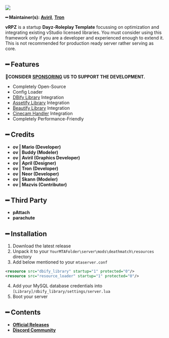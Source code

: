 ![](https://cdn.discordapp.com/attachments/867657575725269003/907028708823539712/vStudio.png)

**━ Maintainer(s):** [**Aviril**](https://github.com/Aviril), [**Tron**](https://github.com/OvileAmriam)

**vRPZ** is a startup **Dayz-Roleplay Template** focussing on optimization and integrating existing vStudio licensed libraries. You must consider using this framework only if you are a developer and experienced enough to extend it. This is not recommended for production ready server rather serving as core.

## ━ Features

💎**CONSIDER** [**SPONSORING**](https://ko-fi.com/ovStudio) **US TO SUPPORT THE DEVELOPMENT.**

* Completely Open-Source
* Config Loader
* [DBify Library](https://github.com/ov-sa/DBify-Library) Integration
* [Assetify Library](https://github.com/ov-sa/Assetify-Library) Integration
* [Beautify Library](https://github.com/ov-sa/Beautify-Library) Integration
* [Cinecam Handler](https://github.com/ov-sa/MTA-Cinecam_Handler) Integration
* Completely Performance-Friendly

## ━ Credits

* **ov | Mario (Developer)**
* **ov | Buddy (Modeler)**
* **ov | Aviril (Graphics Developer)**
* **ov | April (Designer)**
* **ov | Tron (Developer)**
* **ov | Neor (Developer)**
* **ov | Skann (Modeler)**
* **ov | Mazvis (Contributor)**

## ━ Third Party

* **pAttach**
* **parachute**

## ━ Installation

1. Download the latest release
2. Unpack it to your `YourMTAFolder\server\mods\deathmatch\resources` directory
3. Add below mentioned to your `mtaserver.conf` 
```xml
<resource src="dbify_library" startup="1" protected="0"/>
<resource src="resource_loader" startup="1" protected="0"/>
```
4. Add your MySQL database credentials into `[Library]/dbify_library/settings/server.lua`
5. Boot your server

## ━ Contents

* [**Official Releases**](./)
* [**Discord Community**](http://discord.gg/sVCnxPW)
